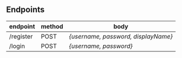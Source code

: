 ## Endpoints

| endpoint  | method | body                              |
| --------- | ------ | --------------------------------- |
| /register | POST   | *{username, password, displayName}* |
| /login    | POST   | *{username, password}*              |
